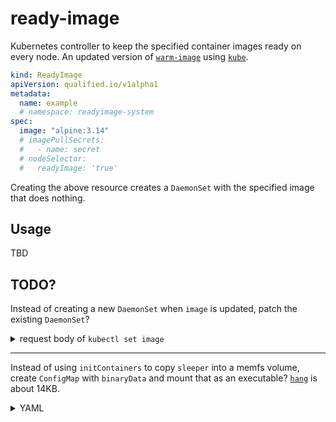 # ready-image

Kubernetes controller to keep the specified container images ready on every node.
An updated version of [`warm-image`] using [`kube`].

```yaml
kind: ReadyImage
apiVersion: qualified.io/v1alpha1
metadata:
  name: example
  # namespace: readyimage-system
spec:
  image: "alpine:3.14"
  # imagePullSecrets:
  #   - name: secret
  # nodeSelector:
  #   readyImage: 'true'
```

Creating the above resource creates a `DaemonSet` with the specified image that does nothing.

## Usage

TBD

## TODO?

Instead of creating a new `DaemonSet` when `image` is updated, patch the existing `DaemonSet`?

<details>
<summary>request body of <code>kubectl set image</code></summary>

`Content-Type: application/strategic-merge-patch+json`
```json
{
  "spec": {
    "template": {
      "spec": {
        "$setElementOrder/containers": [
          { "name": "container-name" }
        ],
        "containers": [
          { "name": "container-name", "image": "new-image" }
        ]
      }
    }
  }
}
```

</details>

---

Instead of using `initContainers` to copy `sleeper` into a memfs volume, create `ConfigMap` with `binaryData` and mount that as an executable? [`hang`] is about 14KB.

<details>
<summary>YAML</summary>

```yaml
kind: ConfigMap
apiVersion: v1
metadata:
  name: hang
  namespace: default
binaryData:
  hang: '...'
```
```yaml
# PodSpec
containers:
- name: image
  image: readyimage.spec.image
  command: ['/hang']
  volumeMounts:
  - name: hang
    mountPath: /hang
    subPath: hang
volumes:
- name: hang
  configMap:
    name: hang
    defaultMode: 0755
```

</details>

[`warm-image`]: https://github.com/mattmoor/warm-image
[`kube`]: https://github.com/kube-rs/kube-rs
[`hang`]: https://github.com/nathan-osman/hang
